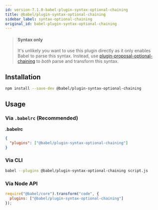 ```yaml
---
id: version-7.1.0-babel-plugin-syntax-optional-chaining
title: @babel/plugin-syntax-optional-chaining
sidebar_label: syntax-optional-chaining
original_id: babel-plugin-syntax-optional-chaining
---
```


> #### Syntax only
>
> It's unlikely you want to use this plugin directly as it only enables Babel to parse this syntax. Instead, use [plugin-proposal-optional-chaining](babeljs.io/docs/en/plugin-proposal-optional-chaining.md) to _both_ parse and transform this syntax.

## Installation

```sh
npm install --save-dev @babel/plugin-syntax-optional-chaining
```

## Usage

### Via `.babelrc` (Recommended)

**.babelrc**

```json
{
  "plugins": ["@babel/plugin-syntax-optional-chaining"]
}
```

### Via CLI

```sh
babel --plugins @babel/plugin-syntax-optional-chaining script.js
```

### Via Node API

```javascript
require("@babel/core").transform("code", {
  plugins: ["@babel/plugin-syntax-optional-chaining"]
});
```

